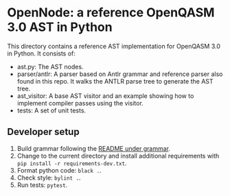 # OpenNode: a reference OpenQASM 3.0 AST in Python

This directory contains a reference AST implementation for OpenQASM 3.0 in Python. It consists of:

* ast.py: The AST nodes.
* parser/antlr: A parser based on Antlr grammar and reference parser also found in this repo.
It walks the ANTLR parse tree to generate the AST tree.
* ast_visitor: A base AST visitor and an example showing how to implement compiler passes
using the visitor.
* tests: A set of unit tests.


## Developer setup

1. Build grammar following the [README under grammar](../README.md).
2. Change to the current directory and install additional requirements with 
`pip install -r requirements-dev.txt`.
3. Format python code: `black .`.
4. Check style: `bylint .`.
5. Run tests: `pytest`.
